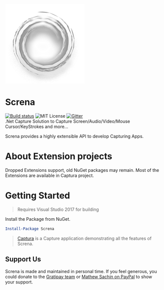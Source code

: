 ![Logo](Screna.png)
# Screna
[![Build status](https://ci.appveyor.com/api/projects/status/nadvi6vf6kl999g5/branch/master?svg=true)](https://ci.appveyor.com/project/MathewSachin/screna/branch/master)
![MIT License](https://img.shields.io/github/license/MathewSachin/Screna.svg)
[![Gitter](https://badges.gitter.im/MathewSachin/Screna.svg)](https://gitter.im/MathewSachin/Screna)  
.Net Capture Solution to Capture Screen/Audio/Video/Mouse Cursor/KeyStrokes and more...

Screna provides a highly extensible API to develop Capturing Apps.

# About Extension projects
Dropped Extensions support, old NuGet packages may remain.
Most of the Extensions are available in Captura project.

# Getting Started
> Requires Visual Studio 2017 for building

Install the Package from NuGet.
```powershell
Install-Package Screna
```

> [Captura](https://github.com/MathewSachin/Captura) is a Capture application demonstrating all the features of Screna.

## Support Us
Screna is made and maintained in personal time.
If you feel generous, you could donate to the [Gratipay team](https://gratipay.com/Screna) or [Mathew Sachin on PayPal](https://www.paypal.me/MathewSachin) to show your support.